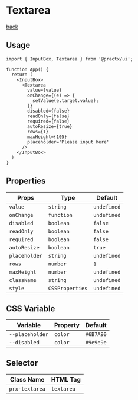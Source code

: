 # Textarea
[back](./index.md)

## Usage
```tsx
import { InputBox, Textarea } from '@practx/ui';

function App() {
  return (
    <InputBox>
      <Textarea
        value={value}
        onChange={(e) => {
          setValue(e.target.value);
        }}
        disabled={false}
        readOnly={false}
        required={false}
        autoResize={true}
        rows={1}
        maxHeight={105}
        placeholder='Please input here'
      />
    </InputBox>
  )
}
```

## Properties
| Props         | Type            | Default     |
|---------------|-----------------|-------------|
| `value`       | `string`        | `undefined` |
| `onChange`    | `function`      | `undefined` |
| `disabled`    | `boolean`       | `false`     |
| `readOnly`    | `boolean`       | `false`     |
| `required`    | `boolean`       | `false`     |
| `autoResize`  | `boolean`       | `true`      |
| `placeholder` | `string`        | `undefined` |
| `rows`        | `number`        | `1`         |
| `maxHeight`   | `number`        | `undefined` |
| `className`   | `string`        | `undefined` |
| `style`       | `CSSProperties` | `undefined` |

## CSS Variable
| Variable         | Property | Default    |
|------------------|----------|------------|
| `--placeholder`  | `color`  | `#6B7A90`  |
| `--disabled`     | `color`  | `#9e9e9e`  |

## Selector
| Class Name     | HTML Tag   |
|----------------|------------|
| `prx-textarea` | `textarea` |
